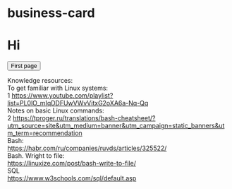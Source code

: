 # business-card
<h1>Hi</h1>

<form action="https://serhiivr.github.io/business-card/main.html" method="GET">
	<button type="submit" >First page</button>
</form>

Knowledge resources:
<br>
 To get familiar with Linux systems:
<br>
1 <a href="[url](https://www.youtube.com/playlist?list=PL0lO_mIqDDFUwVWvVitxG2oXA6a-Nq-Qq)">https://www.youtube.com/playlist?list=PL0lO_mIqDDFUwVWvVitxG2oXA6a-Nq-Qq</a>
<br>
 Notes on basic Linux commands:
<br>
2 <a href="[url](https://tproger.ru/translations/bash-cheatsheet/?utm_source=site&utm_medium=banner&utm_campaign=static_banners&utm_term=recommendation)">https://tproger.ru/translations/bash-cheatsheet/?utm_source=site&utm_medium=banner&utm_campaign=static_banners&utm_term=recommendation</a>
<br>
 Bash:
<br>
<a href="https://habr.com/ru/companies/ruvds/articles/325522/">https://habr.com/ru/companies/ruvds/articles/325522/</a>
<br>
Bash. Wright to file:<br>
<a href="https://linuxize.com/post/bash-write-to-file/">https://linuxize.com/post/bash-write-to-file/</a>
<br>
SQL<br>
<a href="https://www.w3schools.com/sql/default.asp">https://www.w3schools.com/sql/default.asp</a>
